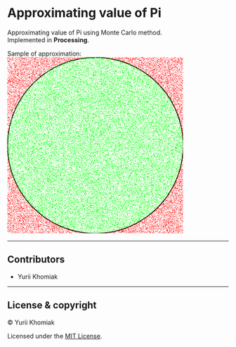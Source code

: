 ﻿# Approximating value of Pi
Approximating value of Pi using Monte Carlo method. <br />
Implemented in **Processing**. <br />

Sample of approximation: <br />
![Sample of approximation](sample.png)

---

## Contributors

- Yurii Khomiak

---

## License & copyright

© Yurii Khomiak

Licensed under the [MIT License](LICENSE).